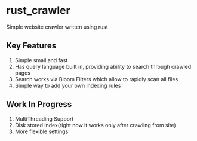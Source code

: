 # rust_crawler
Simple website crawler written using rust
## Key Features
1. Simple small and fast
2. Has query language built in, providing ability to search through crawled pages
3. Search works via Bloom Filters which allow to rapidly scan all files
4. Simple way to add your own indexing rules
## Work In Progress
1. MultiThreading Support
2. Disk stored index(right now it works only after crawling from site)
3. More flexible settings 
